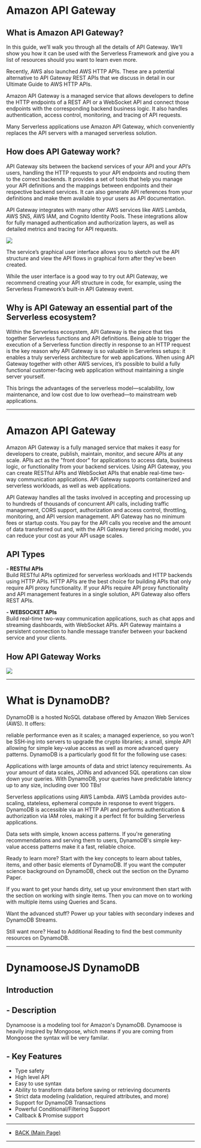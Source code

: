# **Amazon API Gateway**

## **What is Amazon API Gateway?**
In this guide, we’ll walk you through all the details of API Gateway. We’ll show you how it can be used with the Serverless Framework and give you a list of resources should you want to learn even more.

Recently, AWS also launched AWS HTTP APIs. These are a potential alternative to API Gateway REST APIs that we discuss in detail in our Ultimate Guide to AWS HTTP APIs.

Amazon API Gateway is a managed service that allows developers to define the HTTP endpoints of a REST API or a WebSocket API and connect those endpoints with the corresponding backend business logic. It also handles authentication, access control, monitoring, and tracing of API requests.

Many Serverless applications use Amazon API Gateway, which conveniently replaces the API servers with a managed serverless solution.


## **How does API Gateway work?**
API Gateway sits between the backend services of your API and your API’s users, handling the HTTP requests to your API endpoints and routing them to the correct backends. It provides a set of tools that help you manage your API definitions and the mappings between endpoints and their respective backend services. It can also generate API references from your definitions and make them available to your users as API documentation.

API Gateway integrates with many other AWS services like AWS Lambda, AWS SNS, AWS IAM, and Cognito Identity Pools. These integrations allow for fully managed authentication and authorization layers, as well as detailed metrics and tracing for API requests.

![](https://assets-global.website-files.com/60acbb950c4d66d0ab3e2007/614dc8866ca06e6d1740ca01_amazon-api-gateway-guide-1.png)

The service’s graphical user interface allows you to sketch out the API structure and view the API flows in graphical form after they’ve been created.

While the user interface is a good way to try out API Gateway, we recommend creating your API structure in code, for example, using the Serverless Framework’s built-in API Gateway event.

## **Why is API Gateway an essential part of the Serverless ecosystem?**
Within the Serverless ecosystem, API Gateway is the piece that ties together Serverless functions and API definitions. Being able to trigger the execution of a Serverless function directly in response to an HTTP request is the key reason why API Gateway is so valuable in Serverless setups: it enables a truly serverless architecture for web applications. When using API Gateway together with other AWS services, it’s possible to build a fully functional customer-facing web application without maintaining a single server yourself.

This brings the advantages of the serverless model—scalability, low maintenance, and low cost due to low overhead—to mainstream web applications.

---

# Amazon API Gateway
Amazon API Gateway is a fully managed service that makes it easy for developers to create, publish, maintain, monitor, and secure APIs at any scale. APIs act as the "front door" for applications to access data, business logic, or functionality from your backend services. Using API Gateway, you can create RESTful APIs and WebSocket APIs that enable real-time two-way communication applications. API Gateway supports containerized and serverless workloads, as well as web applications.

API Gateway handles all the tasks involved in accepting and processing up to hundreds of thousands of concurrent API calls, including traffic management, CORS support, authorization and access control, throttling, monitoring, and API version management. API Gateway has no minimum fees or startup costs. You pay for the API calls you receive and the amount of data transferred out and, with the API Gateway tiered pricing model, you can reduce your cost as your API usage scales.

## **API Types**
**- RESTful APIs**<br/>
Build RESTful APIs optimized for serverless workloads and HTTP backends using HTTP APIs. HTTP APIs are the best choice for building APIs that only require API proxy functionality. If your APIs require API proxy functionality and API management features in a single solution, API Gateway also offers REST APIs.

**- WEBSOCKET APIs**<br/>
Build real-time two-way communication applications, such as chat apps and streaming dashboards, with WebSocket APIs. API Gateway maintains a persistent connection to handle message transfer between your backend service and your clients.

## **How API Gateway Works**
![](https://d1.awsstatic.com/serverless/New-API-GW-Diagram.c9fc9835d2a9aa00ef90d0ddc4c6402a2536de0d.png)

---

# **What is DynamoDB?**
DynamoDB is a hosted NoSQL database offered by Amazon Web Services (AWS). It offers:

reliable performance even as it scales;
a managed experience, so you won't be SSH-ing into servers to upgrade the crypto libraries;
a small, simple API allowing for simple key-value access as well as more advanced query patterns.
DynamoDB is a particularly good fit for the following use cases:

Applications with large amounts of data and strict latency requirements. As your amount of data scales, JOINs and advanced SQL operations can slow down your queries. With DynamoDB, your queries have predictable latency up to any size, including over 100 TBs!

Serverless applications using AWS Lambda. AWS Lambda provides auto-scaling, stateless, ephemeral compute in response to event triggers. DynamoDB is accessible via an HTTP API and performs authentication & authorization via IAM roles, making it a perfect fit for building Serverless applications.

Data sets with simple, known access patterns. If you're generating recommendations and serving them to users, DynamoDB's simple key-value access patterns make it a fast, reliable choice.

Ready to learn more?
Start with the key concepts to learn about tables, items, and other basic elements of DynamoDB. If you want the computer science background on DynamoDB, check out the section on the Dynamo Paper.

If you want to get your hands dirty, set up your environment then start with the section on working with single items. Then you can move on to working with multiple items using Queries and Scans.

Want the advanced stuff? Power up your tables with secondary indexes and DynamoDB Streams.

Still want more? Head to Additional Reading to find the best community resources on DynamoDB.

---

# **DynamooseJS DynamoDB**
## **Introduction**
## - Description
Dynamoose is a modeling tool for Amazon's DynamoDB. Dynamoose is heavily inspired by Mongoose, which means if you are coming from Mongoose the syntax will be very familar.

## - Key Features
- Type safety
-   High level API
-   Easy to use syntax
-   Ability to transform data before saving or retrieving documents
-   Strict data modeling (validation, required attributes, and more)
-   Support for DynamoDB Transactions
-   Powerful Conditional/Filtering Support
-   Callback & Promise support

---
- [BACK (Main Page)](./README.md)
---

